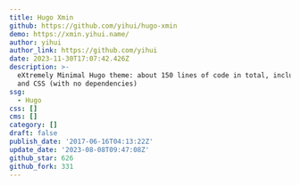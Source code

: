 ```yaml
---
title: Hugo Xmin
github: https://github.com/yihui/hugo-xmin
demo: https://xmin.yihui.name/
author: yihui
author_link: https://github.com/yihui
date: 2023-11-30T17:07:42.426Z
description: >-
  eXtremely Minimal Hugo theme: about 150 lines of code in total, including HTML
  and CSS (with no dependencies)
ssg:
  - Hugo
css: []
cms: []
category: []
draft: false
publish_date: '2017-06-16T04:13:22Z'
update_date: '2023-08-08T09:47:08Z'
github_star: 626
github_fork: 331
---
```

